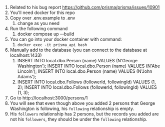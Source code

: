 1. Related to his bug report https://github.com/prisma/prisma/issues/10901
2. You'll need docker for this repo
3. Copy over .env.example to .env
   1. change as you need
4. Run the following command
   1. docker compose up --build
5. You can go into your docker container with command:
   1. `docker exec -it prisma_api bash`
6. Manually add to the database (you can connect to the database at localhost:1433)
   1. INSERT INTO local.dbo.Person (name) VALUES (N'George Washington');
      INSERT INTO local.dbo.Person (name) VALUES (N'Abe Lincoln');
      INSERT INTO local.dbo.Person (name) VALUES (N'John Adams');
   2. INSERT INTO local.dbo.Follows (followerId, followingId) VALUES (1, 2);
      INSERT INTO local.dbo.Follows (followerId, followingId) VALUES (1, 3);
7. Go to http://localhost:3000/persons/1
8. You will see that even though above you added 2 persons that George Washington is following, his `following` relationship is empty.
9. His `followers` relationship has 2 persons, but the records you added are not his `followers`, they should be under the `following` relationship.

